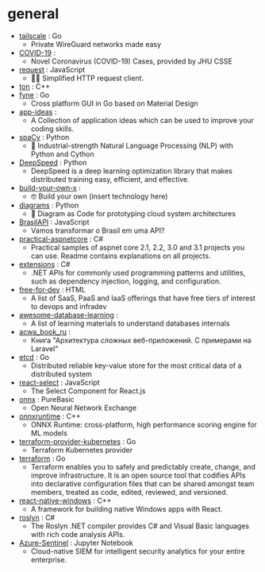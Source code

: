 # general
- [tailscale](https://github.com/tailscale/tailscale) : Go
  - Private WireGuard networks made easy
- [COVID-19](https://github.com/CSSEGISandData/COVID-19) : 
  - Novel Coronavirus (COVID-19) Cases, provided by JHU CSSE
- [request](https://github.com/request/request) : JavaScript
  - 🏊🏾 Simplified HTTP request client.
- [ton](https://github.com/ton-blockchain/ton) : C++
- [fyne](https://github.com/fyne-io/fyne) : Go
  - Cross platform GUI in Go based on Material Design
- [app-ideas](https://github.com/florinpop17/app-ideas) : 
  - A Collection of application ideas which can be used to improve your coding skills.
- [spaCy](https://github.com/explosion/spaCy) : Python
  - 💫 Industrial-strength Natural Language Processing (NLP) with Python and Cython
- [DeepSpeed](https://github.com/microsoft/DeepSpeed) : Python
  - DeepSpeed is a deep learning optimization library that makes distributed training easy, efficient, and effective.
- [build-your-own-x](https://github.com/danistefanovic/build-your-own-x) : 
  - 🤓 Build your own (insert technology here)
- [diagrams](https://github.com/mingrammer/diagrams) : Python
  - 🎨 Diagram as Code for prototyping cloud system architectures
- [BrasilAPI](https://github.com/filipedeschamps/BrasilAPI) : JavaScript
  - Vamos transformar o Brasil em uma API?
- [practical-aspnetcore](https://github.com/dodyg/practical-aspnetcore) : C#
  - Practical samples of aspnet core 2.1, 2.2, 3.0 and 3.1 projects you can use. Readme contains explanations on all projects.
- [extensions](https://github.com/dotnet/extensions) : C#
  - .NET APIs for commonly used programming patterns and utilities, such as dependency injection, logging, and configuration.
- [free-for-dev](https://github.com/ripienaar/free-for-dev) : HTML
  - A list of SaaS, PaaS and IaaS offerings that have free tiers of interest to devops and infradev
- [awesome-database-learning](https://github.com/pingcap/awesome-database-learning) : 
  - A list of learning materials to understand databases internals
- [acwa_book_ru](https://github.com/adelf/acwa_book_ru) : 
  - Книга "Архитектура сложных веб-приложений. С примерами на Laravel"
- [etcd](https://github.com/etcd-io/etcd) : Go
  - Distributed reliable key-value store for the most critical data of a distributed system
- [react-select](https://github.com/JedWatson/react-select) : JavaScript
  - The Select Component for React.js
- [onnx](https://github.com/onnx/onnx) : PureBasic
  - Open Neural Network Exchange
- [onnxruntime](https://github.com/microsoft/onnxruntime) : C++
  - ONNX Runtime: cross-platform, high performance scoring engine for ML models
- [terraform-provider-kubernetes](https://github.com/terraform-providers/terraform-provider-kubernetes) : Go
  - Terraform Kubernetes provider
- [terraform](https://github.com/hashicorp/terraform) : Go
  - Terraform enables you to safely and predictably create, change, and improve infrastructure. It is an open source tool that codifies APIs into declarative configuration files that can be shared amongst team members, treated as code, edited, reviewed, and versioned.
- [react-native-windows](https://github.com/microsoft/react-native-windows) : C++
  - A framework for building native Windows apps with React.
- [roslyn](https://github.com/dotnet/roslyn) : C#
  - The Roslyn .NET compiler provides C# and Visual Basic languages with rich code analysis APIs.
- [Azure-Sentinel](https://github.com/Azure/Azure-Sentinel) : Jupyter Notebook
  - Cloud-native SIEM for intelligent security analytics for your entire enterprise.
